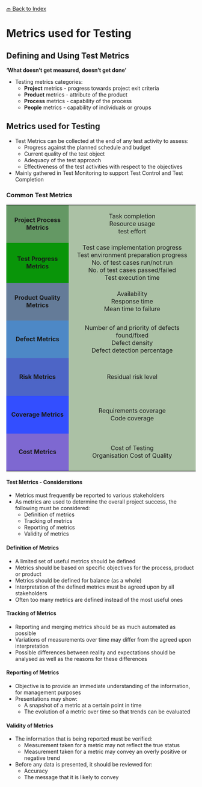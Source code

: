 [🔙 Back to Index](../index.md)

# Metrics used for Testing
## Defining and Using Test Metrics
**‘What doesn’t get measured, doesn’t get done’**

* Testing metrics categories:
  * **Project** metrics - progress towards project exit criteria
  * **Product** metrics - attribute of the product
  * **Process** metrics - capability of the process
  * **People** metrics - capability of individuals or groups

## Metrics used for Testing
* Test Metrics can be collected at the end of any test activity to assess:
  * Progress against the planned schedule and budget
  * Current quality of the test object
  * Adequacy of the test approach
  * Effectiveness of the test activities with respect to the objectives
* Mainly gathered in Test Monitoring to support Test Control and Test Completion

### Common Test Metrics

<!DOCTYPE html>
<html lang="en">
<head>
    <meta charset="UTF-8">
    <meta name="viewport" content="width=device-width, initial-scale=1.0">
    <style>
        table { border-collapse: collapse; width: 100%; }
        td { width: 250px; height: 100px; text-align: center; font-weight: bold}
        .col1 { background-color: #649864; }
        .col2 { background-color: #099509; }
        .col3 { background-color: #647b98; }
        .col4 { background-color: #4d88c6; }
        .col5 { background-color: #4d65c6; }
        .col6 { background-color: #334eff; }
        .col7 { background-color: #7e68d1; }
        .second-col { width: 600px; background-color: #abc1a5; font-weight: normal}
    </style>
</head>
<body>
<table>
    <tr><td class="col1">Project Process Metrics</td><td class="second-col">Task completion<br>Resource usage<br>test effort</td></tr>
    <tr><td class="col2">Test Progress Metrics</td><td class="second-col">Test case implementation progress<br>Test environment preparation progress<br>No. of test cases run/not run<br>No. of test cases passed/failed<br>Test execution time</td></tr>
    <tr><td class="col3">Product Quality Metrics</td><td class="second-col">Availability<br>Response time<br>Mean time to failure</td></tr>
    <tr><td class="col4">Defect Metrics</td><td class="second-col">Number of and priority of defects found/fixed<br>Defect density<br>Defect detection percentage</td></tr>
    <tr><td class="col5">Risk Metrics</td><td class="second-col">Residual risk level</td></tr>
    <tr><td class="col6">Coverage Metrics</td><td class="second-col">Requirements coverage<br>Code coverage</td></tr>
    <tr><td class="col7">Cost Metrics</td><td class="second-col">Cost of Testing<br>Organisation Cost of Quality</td></tr>
</table>
</body>
</html>

#### Test Metrics - Considerations
* Metrics must frequently be reported to various stakeholders
* As metrics are used to determine the overall project success, the following must be considered:
  * Definition of metrics
  * Tracking of metrics
  * Reporting of metrics
  * Validity of metrics

#### Definition of Metrics
* A limited set of useful metrics should be defined
* Metrics should be based on specific objectives for the process, product or product
* Metrics should be defined for balance (as a whole)
* Interpretation of the defined metrics must be agreed upon by all stakeholders
* Often too many metrics are defined instead of the most useful ones

#### Tracking of Metrics
* Reporting and merging metrics should be as much automated as possible
* Variations of measurements over time may differ from the agreed upon interpretation
* Possible differences between reality and expectations should be analysed as well as the reasons for these differences

#### Reporting of Metrics
* Objective is to provide an immediate understanding of the information, for management purposes
* Presentations may show:
  * A snapshot of a metric at a certain point in time
  * The evolution of a metric over time so that trends can be evaluated

#### Validity of Metrics
* The information that is being reported must be verified:
  * Measurement taken for a metric may not reflect the true status
  * Measurement taken for a metric may convey an overly positive or negative trend
* Before any data is presented, it should be reviewed for:
  * Accuracy
  * The message that it is likely to convey